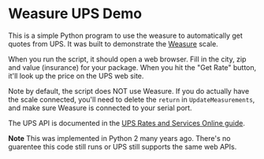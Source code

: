 Weasure UPS Demo
================

This is a simple Python program to use the weasure to automatically get quotes from UPS.  It was built to demonstrate
the [Weasure](http://www.weasure.com/) scale.

When you run the script, it should open a web browser.  Fill in the city, zip and value (insurance)
for your package.  When you hit the "Get Rate" button, it'll look up the price on the UPS web site.

Note by default, the script does NOT use Weasure.  If you do actually have the scale connected, you'll need to
delete the `return` in `UpdateMeasurements`, and make sure Weasure is connected to your serial port.

The UPS API is documented in the [UPS Rates and Services Online guide](https://www.ups.com/gec/techdocs/pdf/RatesandServiceHTML.pdf).

**Note** This was implemented in Python 2 many years ago. There's no guarentee this code still runs or UPS still supports the same web APIs.

